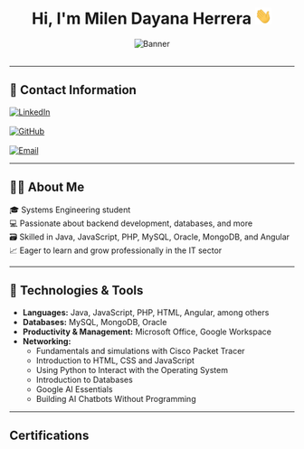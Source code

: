 <div align="center">
  <h1 align="center">Hi, I'm <a>Milen Dayana Herrera</a> <img src="https://raw.githubusercontent.com/ABSphreak/ABSphreak/master/gifs/Hi.gif" width="30px"></h1>
</div>

<div align="center">
  <img src="https://i.imgur.com/2pTk6Rx.png" alt="Banner" height="300" />
</div>

<br />

---

## 🔗 Contact Information

  <!-- Íconos de contacto -->
  <div>
    <a href="https://www.linkedin.com/in/milen-dayana-herrera-delgado-057905274" target="_blank">
      <img src="https://img.shields.io/badge/LinkedIn-%2300acee.svg?style=for-the-badge&logo=linkedin&logoColor=white" alt="LinkedIn" />
    </a>
    <br><br>
    <a href="https://github.com/milendayan" target="_blank">
      <img src="https://img.shields.io/badge/GitHub-000000.svg?style=for-the-badge&logo=github&logoColor=white" alt="GitHub" />
    </a>
    <br><br>
    <a href="mailto:milendayana@gmail.com" target="_blank">
      <img src="https://img.shields.io/badge/Email-%23EA4335.svg?style=for-the-badge&logo=gmail&logoColor=white" alt="Email" />
    </a>
  </div>

---

## 👩‍💻 About Me

🎓 Systems Engineering student  
💻 Passionate about backend development, databases, and more  
🗃️ Skilled in Java, JavaScript, PHP, MySQL, Oracle, MongoDB, and Angular  
📈 Eager to learn and grow professionally in the IT sector  

---

## 🚀 Technologies & Tools

- **Languages:** Java, JavaScript, PHP, HTML, Angular, among others  
- **Databases:** MySQL, MongoDB, Oracle  
- **Productivity & Management:** Microsoft Office, Google Workspace  
- **Networking:**
  - Fundamentals and simulations with Cisco Packet Tracer
  - Introduction to HTML, CSS and JavaScript
  - Using Python to Interact with the Operating System 
  - Introduction to Databases 
  - Google AI Essentials
  - Building AI Chatbots Without Programming
---

## Certifications
